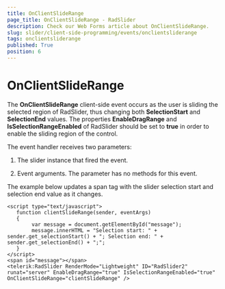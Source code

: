```yaml
---
title: OnClientSlideRange
page_title: OnClientSlideRange - RadSlider
description: Check our Web Forms article about OnClientSlideRange.
slug: slider/client-side-programming/events/onclientsliderange
tags: onclientsliderange
published: True
position: 6
---
```


# OnClientSlideRange

The **OnClientSlideRange** client-side event occurs as the user is sliding the selected region of RadSlider, thus changing both **SelectionStart** and **SelectionEnd** values. The properties **EnableDragRange**	and **IsSelectionRangeEnabled** of RadSlider should be set to **true** in order to enable the sliding region of the control.

The event handler receives two parameters:

1. The slider instance that fired the event.

1. Event arguments. The parameter has no methods for this event.

The example below updates a span tag with the slider selection start and selection end value as it changes.

````ASP.NET
<script type="text/javascript">
   function clientSlideRange(sender, eventArgs)
   {
		var message = document.getElementById("message");
		message.innerHTML = "Selection start: " + sender.get_selectionStart() + "; Selection end: " + sender.get_selectionEnd() + ";";
   }
</script>
<span id="message"></span>
<telerik:RadSlider RenderMode="Lightweight" ID="RadSlider2" runat="server" EnableDragRange="true" IsSelectionRangeEnabled="true" OnClientSlideRange="clientSlideRange" />
````


